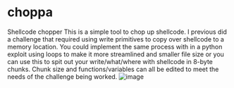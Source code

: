 # choppa
Shellcode chopper
This is a simple tool to chop up shellcode. I previous did a challenge that required using write primitives to copy over shellcode to a memory location. You could implement the same process with in a python exploit using loops to make it more streamlined and smaller file size or you can use this to spit out your write/what/where with shellcode in 8-byte chunks. Chunk size and functions/variables can all be edited to meet the needs of the challenge being worked.
![image](https://github.com/ApexPredator-InfoSec/choppa/assets/84335647/df05e44f-8f71-4650-8738-01cbcdf6ac82)
